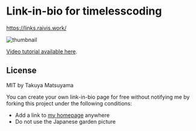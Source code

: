 # Link-in-bio for timelesscoding

https://links.raivis.work/

![thumbnail](./thumb.jpg)

[Video tutorial available here](https://youtu.be/u71pHOyvBp0).

## License

MIT by Takuya Matsuyama

You can create your own link-in-bio page for free without notifying me by forking this project under the following conditions:

- Add a link to [my homepage](https://www.raivis.work/) anywhere
- Do not use the Japanese garden picture
